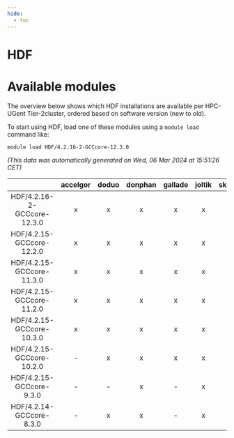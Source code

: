 ```yaml
---
hide:
  - toc
---
```


HDF
===

# Available modules


The overview below shows which HDF installations are available per HPC-UGent Tier-2cluster, ordered based on software version (new to old).

To start using HDF, load one of these modules using a `module load` command like:

```shell
module load HDF/4.2.16-2-GCCcore-12.3.0
```

*(This data was automatically generated on Wed, 06 Mar 2024 at 15:51:26 CET)*  

| |accelgor|doduo|donphan|gallade|joltik|skitty|
| :---: | :---: | :---: | :---: | :---: | :---: | :---: |
|HDF/4.2.16-2-GCCcore-12.3.0|x|x|x|x|x|x|
|HDF/4.2.15-GCCcore-12.2.0|x|x|x|x|x|x|
|HDF/4.2.15-GCCcore-11.3.0|x|x|x|x|x|x|
|HDF/4.2.15-GCCcore-11.2.0|x|x|x|x|x|x|
|HDF/4.2.15-GCCcore-10.3.0|x|x|x|x|x|x|
|HDF/4.2.15-GCCcore-10.2.0|-|x|x|x|x|x|
|HDF/4.2.15-GCCcore-9.3.0|-|-|x|-|x|x|
|HDF/4.2.14-GCCcore-8.3.0|-|x|x|-|x|x|
